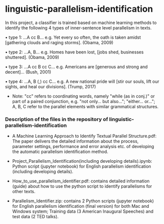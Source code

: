 #                                     linguistic-parallelism-identification

In this project, a classifier is trained based on machine learning methods to identify the following 4 types of inner-sentence level parallelism in texts.

• type 1: …A cc B… e.g. Yet every so often, the oath is taken amidst [gathering clouds and raging storms]. (Obama, 2009)

• type 2: …A, B… e.g. Homes have been lost, [jobs shed, businesses shuttered]. (Obama, 2009)

• type 3: …A cc B cc C… e.g. Americans are [generous and strong and decent]… (Bush, 2001)

• type 4: …A, B (,) cc C… e.g. A new national pride will [stir our souls, lift our sights, and heal our divisions]. (Trump, 2017)

* Note: "cc" refers to coordinating words, namely "while (as in conj.)" or part of a paired conjunction, e.g. "not only… but also…"; "either… or…"; A, B, C refer to the parallel elements with similar grammatical structures.

### Description of the files in the repository of linguistic-parallelism-identification

- A Machine Learning Approach to Identify Textual Parallel Structure.pdf: The paper delivers the detailed information about the process, parameter settings, performance and error analysis etc. of developing the automatic parallelism identification method.

- Project_Parallelism_Identification(including developing details).ipynb: Python script (jupyter notebook) for English parallelism identification (including developing details).

- How_to_use_parallelism_identifier.pdf: contains detailed information (guide) about how to use the python script to identify parallelisms for other texts.

- Parallelism_Identifier.zip: contains 2 Python scripts (jupyter notebook) for English parallelism identification (final version) for both Mac and Windows system; Training data (3 American Inaugural Speeches) and test data (2 TED talks).

